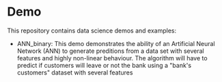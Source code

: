 # Demo

This repository contains data science demos and examples:

* ANN_binary: This demo demonstrates the ability of an Artificial Neural Network (ANN) to generate preditions from a data set with several features and highly non-linear behaviour. The algorithm will have to predict if customers will leave or not the bank using a "bank's customers" dataset with several features